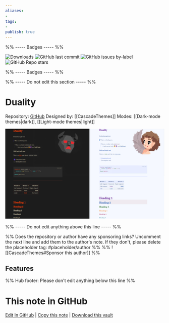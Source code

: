 ```yaml
---
aliases:
- 
tags: 
- 
publish: true
---
```


%% ----- Badges ----- %%

![Downloads](https://img.shields.io/badge/downloads-867-573E7A?style=for-the-badge&logo=)
![GitHub last commit](https://img.shields.io/github/last-commit/CascadeThemes/Duality?color=573E7A&label=last%20update&logo=github&style=for-the-badge)
![GitHub issues by-label](https://img.shields.io/github/issues/CascadeThemes/Duality/help%20wanted?color=573E7A&logo=github&style=for-the-badge) 
![GitHub Repo stars](https://img.shields.io/github/stars/CascadeThemes/Duality?color=573E7A&logo=github&style=for-the-badge)

%% ----- Badges ----- %%

%% ----- Do not edit this section ----- %%

# Duality

Repository: [GitHub](https://github.com/CascadeThemes/Duality)
Designed by: [[CascadeThemes]]
Modes: [[Dark-mode themes|dark]], [[Light-mode themes|light]]



![screenshot](https://github.com/CascadeThemes/Duality/raw/HEAD/screenshot.png)

%% ----- Do not edit anything above this line ----- %% 

%% Does the repository or author have any sponsoring links? Uncomment the next line and add them to the author's note. If they don't, please delete the placeholder tag: #placeholder/author %%
%% ![[CascadeThemes#Sponsor this author]] %%


## Features



%% Hub footer: Please don't edit anything below this line %%

# This note in GitHub

<span class="git-footer">[Edit In GitHub](https://github.dev/obsidian-community/obsidian-hub/blob/main/02%20-%20Community%20Expansions/02.05%20All%20Community%20Expansions/Themes/Duality.md "git-hub-edit-note") | [Copy this note](https://raw.githubusercontent.com/obsidian-community/obsidian-hub/main/02%20-%20Community%20Expansions/02.05%20All%20Community%20Expansions/Themes/Duality.md "git-hub-copy-note") | [Download this vault](https://github.com/obsidian-community/obsidian-hub/archive/refs/heads/main.zip "git-hub-download-vault") </span>
